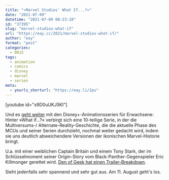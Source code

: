 ```yaml
---
title: "»Marvel Studios' What If...?«"
date: "2021-07-09"
datetime: "2021-07-09 08:23:10"
id: "37395"
slug: "marvel-studios-what-if"
url: "https://eay.cc/2021/marvel-studios-what-if/"
author: "eay"
format: "post"
categories:
  - 0815
tags:
  - animation
  - comics
  - disney
  - marvel
  - serien
meta:
  - yourls_shorturl: "https://eay.li/2pu"
---
```


\[youtube id="x9D0uUKJ5KI"\]

Und es [geht weiter](https://eay.cc/2021/star-wars-visions/) mit den Disney+-Animationsserien für Erwachsene: Hinter »What if...?« verbirgt sich eine 10-teilige Serie, in der die Multiversums-/ Alternate-Reality-Geschichte, die die aktuelle Phase des MCUs und seiner Serien durchzieht, nochmal weiter gedacht wird, indem sie uns deutlich abweichendere Versionen der ikonischen Marvel-Historie bringt.

U.a. mit einer weiblichen Captain Britain und einem Tony Stark, der im Schlüsselmoment seiner Origin-Story vom Black-Panther-Gegenspieler Eric Killmonger gerettet wird. [Den of Geek hat einen Trailer-Breakdown](https://www.denofgeek.com/tv/marvel-what-if-trailer-breakdown-analysis-easter-eggs-spoilers/).

Sieht jedenfalls sehr spannend und sehr gut aus. Am 11. August geht's los.
